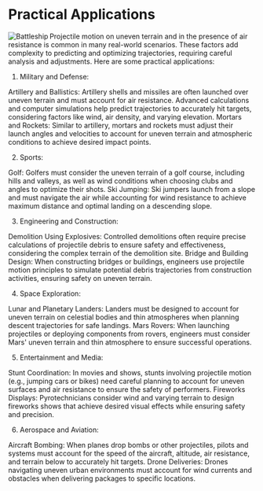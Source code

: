 # Practical Applications

<img align="left" src="..\..\_pics\bship1.png" alt="Battleship">

Projectile motion on uneven terrain and in the presence of air resistance is common in many real-world scenarios. These factors add complexity to predicting and optimizing trajectories, requiring careful analysis and adjustments. Here are some practical applications:
1. Military and Defense:

Artillery and Ballistics: Artillery shells and missiles are often launched over uneven terrain and must account for air resistance. Advanced calculations and computer simulations help predict trajectories to accurately hit targets, considering factors like wind, air density, and varying elevation.
Mortars and Rockets: Similar to artillery, mortars and rockets must adjust their launch angles and velocities to account for uneven terrain and atmospheric conditions to achieve desired impact points.

2. Sports:

Golf: Golfers must consider the uneven terrain of a golf course, including hills and valleys, as well as wind conditions when choosing clubs and angles to optimize their shots.
Ski Jumping: Ski jumpers launch from a slope and must navigate the air while accounting for wind resistance to achieve maximum distance and optimal landing on a descending slope.

3. Engineering and Construction:

Demolition Using Explosives: Controlled demolitions often require precise calculations of projectile debris to ensure safety and effectiveness, considering the complex terrain of the demolition site.
Bridge and Building Design: When constructing bridges or buildings, engineers use projectile motion principles to simulate potential debris trajectories from construction activities, ensuring safety on uneven terrain.

4. Space Exploration:

Lunar and Planetary Landers: Landers must be designed to account for uneven terrain on celestial bodies and thin atmospheres when planning descent trajectories for safe landings.
Mars Rovers: When launching projectiles or deploying components from rovers, engineers must consider Mars' uneven terrain and thin atmosphere to ensure successful operations.

5. Entertainment and Media:

Stunt Coordination: In movies and shows, stunts involving projectile motion (e.g., jumping cars or bikes) need careful planning to account for uneven surfaces and air resistance to ensure the safety of performers.
Fireworks Displays: Pyrotechnicians consider wind and varying terrain to design fireworks shows that achieve desired visual effects while ensuring safety and precision.

6. Aerospace and Aviation:

Aircraft Bombing: When planes drop bombs or other projectiles, pilots and systems must account for the speed of the aircraft, altitude, air resistance, and terrain below to accurately hit targets.
Drone Deliveries: Drones navigating uneven urban environments must account for wind currents and obstacles when delivering packages to specific locations.

